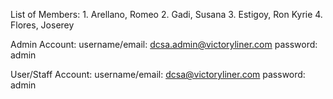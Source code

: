 List of Members: 
    1. Arellano, Romeo
    2. Gadi, Susana
    3. Estigoy, Ron Kyrie
    4. Flores, Joserey

Admin Account: 
    username/email: dcsa.admin@victoryliner.com
    password: admin

User/Staff Account:
    username/email: dcsa@victoryliner.com
    password: admin
